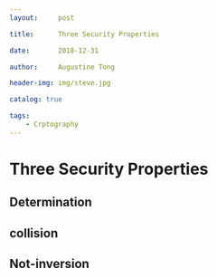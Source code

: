 ```yaml
---
layout:     post

title:      Three Security Properties

date:       2018-12-31

author:     Augustine Tong

header-img: img/steve.jpg

catalog: true

tags:
    - Crptography
---
```


# Three Security Properties


## Determination

## collision

## Not-inversion

